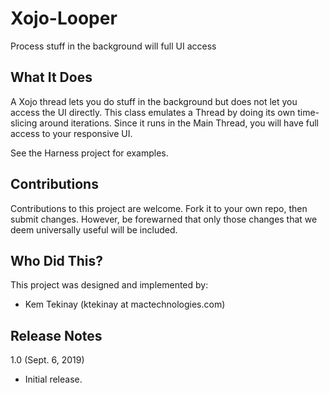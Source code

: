 # Xojo-Looper
Process stuff in the background will full UI access

## What It Does

A Xojo thread lets you do stuff in the background but does not let you access the UI directly. This class emulates a Thread by doing its own time-slicing around iterations. Since it runs in the Main Thread, you will have full access to your responsive UI.

See the Harness project for examples.

## Contributions

Contributions to this project are welcome. Fork it to your own repo, then submit changes. However, be forewarned that only those changes that we deem universally useful will be included.

## Who Did This?

This project was designed and implemented by:

* Kem Tekinay (ktekinay at mactechnologies.com)

## Release Notes

1.0 (Sept. 6, 2019)

* Initial release.
